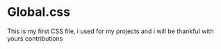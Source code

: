 # Global.css
This is my first CSS file, i used for my projects and i will be thankful with yours contributions
